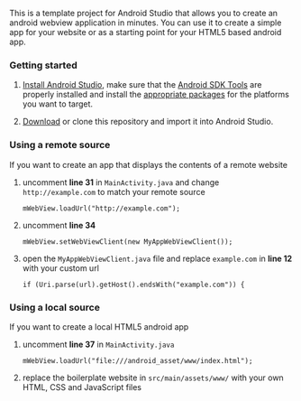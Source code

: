 This is a template project for Android Studio that allows you to create an android webview application in minutes. You can use it to create a simple app for your website or as a starting point for your HTML5 based android app.

### Getting started

1. [Install Android Studio](http://developer.android.com/sdk/index.html), make sure that the [Android SDK Tools](http://developer.android.com/sdk/index.html#Other) are properly installed and install the [appropriate packages](http://developer.android.com/sdk/installing/adding-packages.html) for the platforms you want to target.

2. [Download](https://github.com/optnio/Android-WebView) or clone this repository and import it into Android Studio.

### Using a remote source

If you want to create an app that displays the contents of a remote website

1. uncomment **line 31** in `MainActivity.java` and change `http://example.com` to match your remote source

	```
	mWebView.loadUrl("http://example.com");
	```

2. uncomment **line 34**

	```
	mWebView.setWebViewClient(new MyAppWebViewClient());
	```

3. open the `MyAppWebViewClient.java` file and replace `example.com` in **line 12** with your custom url

	```
	if (Uri.parse(url).getHost().endsWith("example.com")) {
	```

### Using a local source

If you want to create a local HTML5 android app

1. uncomment **line 37** in `MainActivity.java`

	```
	mWebView.loadUrl("file:///android_asset/www/index.html");
	```

2. replace the boilerplate website in `src/main/assets/www/` with your own HTML, CSS and JavaScript files
